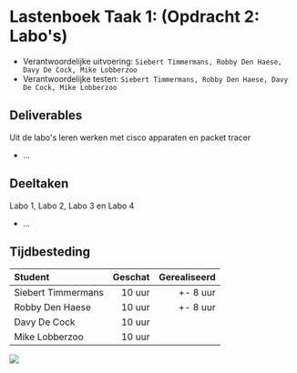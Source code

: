 # Lastenboek Taak 1: (Opdracht 2: Labo's)

* Verantwoordelijke uitvoering: `Siebert Timmermans, Robby Den Haese, Davy De Cock, Mike Lobberzoo`
* Verantwoordelijke testen: `Siebert Timmermans, Robby Den Haese, Davy De Cock, Mike Lobberzoo`

## Deliverables

Uit de labo's leren werken met cisco apparaten en packet tracer
* ...

## Deeltaken

Labo 1, Labo 2, Labo 3 en Labo 4
* ...

## Tijdbesteding

| Student  | Geschat | Gerealiseerd |
| :---     |    ---: |         ---: |
| Siebert Timmermans |    10 uur     |      +- 8 uur       |
| Robby Den Haese|     10 uur    |      +- 8 uur        |
| Davy De Cock |     10 uur    |              |
| Mike Lobberzoo |    10 uur     |              |

![](https://i.gyazo.com/0935d0259065afdbd36343f8430973d2.png)
